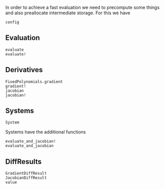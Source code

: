 In order to achieve a fast evaluation we need to precompute some things and also preallocate
intermediate storage. For this we have
```@docs
config
```

## Evaluation
```@docs
evaluate
evaluate!
```

##  Derivatives
```@docs
FixedPolynomials.gradient
gradient!
jacobian
jacobian!
```

## Systems
```@docs
System
```
Systems have the additional functions
```@docs
evaluate_and_jacobian!
evaluate_and_jacobian
```


## DiffResults
```@docs
GradientDiffResult
JacobianDiffResult
value
```
